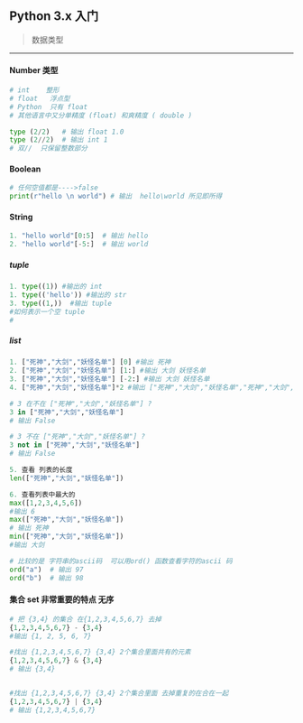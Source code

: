 ## Python 3.x 入门
 >数据类型   
 
*** 
#### Number 类型
```Python
# int    整形
# float   浮点型
# Python  只有 float
# 其他语言中又分单精度 (float) 和爽精度 ( double )

type (2/2)   # 输出 float 1.0
type (2//2)  # 输出 int 1
# 双//  只保留整数部分
```
#### Boolean
```Python
# 任何空值都是---->false
print(r"hello \n world") # 输出  hello\world 所见即所得
```

#### String

```Python
1. "hello world"[0:5]  # 输出 hello
2. "hello world"[-5:]  # 输出 world
```
##### tuple
```Python
1. type((1)) #输出的 int
1. type(('hello')) #输出的 str
3. type((1,))  #输出 tuple
#如何表示一个空 tuple
#
```

##### list

```Python
1. ["死神","大剑","妖怪名单"] [0] #输出 死神
2. ["死神","大剑","妖怪名单"] [1:] #输出 大剑 妖怪名单
3. ["死神","大剑","妖怪名单"] [-2:] #输出 大剑 妖怪名单
4. ["死神","大剑","妖怪名单"]*2 #输出 ["死神","大剑","妖怪名单","死神","大剑","妖怪名单"]

# 3 在不在 ["死神","大剑","妖怪名单"] ?
3 in ["死神","大剑","妖怪名单"]
# 输出 False

# 3 不在 ["死神","大剑","妖怪名单"] ?
3 not in ["死神","大剑","妖怪名单"]
# 输出 False

5. 查看 列表的长度
len(["死神","大剑","妖怪名单"])

6. 查看列表中最大的
max([1,2,3,4,5,6])
#输出 6
max(["死神","大剑","妖怪名单"])
# 输出 死神
min(["死神","大剑","妖怪名单"])
#输出 大剑

# 比较的是 字符串的ascii码  可以用ord() 函数查看字符的ascii 码
ord("a")  # 输出 97
ord("b")  # 输出 98
```

#### 集合 set  非常重要的特点 无序
```Python
# 把 {3,4} 的集合 在{1,2,3,4,5,6,7} 去掉
{1,2,3,4,5,6,7} - {3,4}
#输出 {1, 2, 5, 6, 7}

#找出 {1,2,3,4,5,6,7} {3,4} 2个集合里面共有的元素
{1,2,3,4,5,6,7} & {3,4}
# 输出 {3,4}


#找出 {1,2,3,4,5,6,7} {3,4} 2个集合里面 去掉重复的在合在一起
{1,2,3,4,5,6,7} | {3,4}
# 输出 {1,2,3,4,5,6,7} 
```
